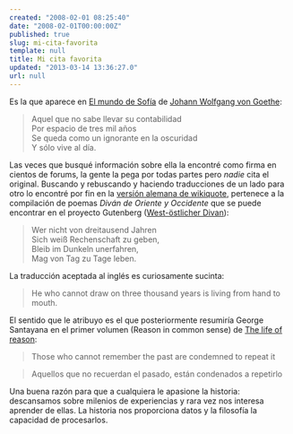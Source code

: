 ```yaml
---
created: "2008-02-01 08:25:40"
date: "2008-02-01T00:00:00Z"
published: true
slug: mi-cita-favorita
template: null
title: Mi cita favorita
updated: "2013-03-14 13:36:27.0"
url: null
---
```


Es la que aparece en [El mundo de Sofía][sofia] de [Johann Wolfgang von Goethe][goethe]:

> Aquel que no sabe llevar su contabilidad  
> Por espacio de tres mil años  
> Se queda como un ignorante en la oscuridad  
> Y sólo vive al día. 

Las veces que busqué información sobre ella la encontré como firma en cientos de forums, la gente la pega por todas partes pero _nadie_ cita el original. Buscando y rebuscando y haciendo traducciones de un lado para otro lo encontré por fin en la [versión alemana de wikiquote][dewq], pertenece a la compilación de poemas *Diván* *de* *Oriente* *y* *Occidente* que se puede encontrar en el proyecto Gutenberg ([West-östlicher Divan][wodivan]):

> Wer nicht von dreitausend Jahren  
> Sich weiß Rechenschaft zu geben,  
> Bleib im Dunkeln unerfahren,  
> Mag von Tag zu Tage leben.  

La traducción aceptada al inglés es curiosamente sucinta:

> He who cannot draw on three thousand years is living from hand to mouth.

El sentido que le atribuyo es el que posteriormente resumiría George Santayana en el primer volumen (Reason in common sense) de [The life of reason][gut_lor]:

> Those who cannot remember the past are condemned to repeat it

> Aquellos que no recuerdan el pasado, están condenados a repetirlo

Una buena razón para que a cualquiera le apasione la historia: descansamos sobre milenios de experiencias y rara vez nos interesa aprender de ellas. La historia nos proporciona datos y la filosofía la capacidad de procesarlos.

[gut_lor]: http://www.gutenberg.org/etext/15000
[wodivan]: http://www.gutenberg.org/ebooks/2319
[dewq]: http://de.wikiquote.org/wiki/Johann_Wolfgang_von_Goethe#West-.C3.B6stlicher_Divan
[sofia]: http://www.casadellibro.com/fichas/fichabiblio/0,1094,2900001011654,00.html
[goethe]: http://es.wikipedia.org/wiki/Johann_Wolfgang_von_Goethe